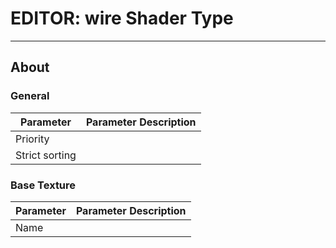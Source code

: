 # EDITOR: wire Shader Type

___

## About

### General

| Parameter | Parameter Description |
|---|---|
| Priority |  |
| Strict sorting |  |

### Base Texture

| Parameter | Parameter Description |
|---|---|
| Name |  |
